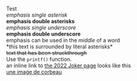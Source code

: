 Test <br>
*emphasis single asterisk* <br>
**emphasis double asterisks** <br>
_emphasis single underscore_ <br>
__emphasis double underscore__ <br>
emphasis can be used in the *middle* of a word <br>
\*this text is surrounded by literal asterisks\* <br>
~~text that has been struckthrough~~ <br>
Use the `printf()` function. <br>
an inline link to [the 2022 Joker page](https://motsmachines.github.io/joker/clef/2021/test_MarkDown_JBoccou) looks like this <br>
[une image de corbeau](https://www.google.com/url?sa=i&url=https%3A%2F%2Fen.wikipedia.org%2Fwiki%2FLarge-billed_crow&psig=AOvVaw2h-8PtDlsw1Pth3j5En37C&ust=1631893643677000&source=images&cd=vfe&ved=0CAsQjRxqFwoTCNio09_rg_MCFQAAAAAdAAAAABAD) <br>
